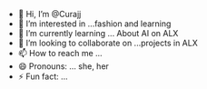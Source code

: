 - 👋 Hi, I’m @Curajj
- 👀 I’m interested in ...fashion and learning
- 🌱 I’m currently learning ... About AI on ALX
- 💞️ I’m looking to collaborate on ...projects in ALX
- 📫 How to reach me ...
- 😄 Pronouns: ... she, her
- ⚡ Fun fact: ...

<!---
Curajj/Curajj is a ✨ special ✨ repository because its `README.md` (this file) appears on your GitHub profile.
You can click the Preview link to take a look at your changes.
--->

